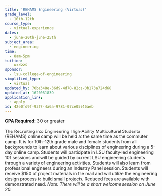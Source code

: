 ```yaml
---
title: 'REHAMS Engineering (Virtual)'
grade_level:
  - 10th-12th
course_type:
  - virtual-experience
dates:
  - june-20th-june-25th
subject_area:
  - engineering
time:
  - 8am-5pm
tuition:
  - usd225
sponsor:
  - lsu-college-of-engineering
simplified_type:
  - virtual
updated_by: 70be348e-36d9-4d70-82ce-0b173a724d68
updated_at: 1620061839
application_link:
  - apply
id: 42e0fd9f-93f7-4a6a-9781-07ce05646aeb
---
```

<b>GPA Required:</b> 3.0 or greater<br><br>
The Recruiting into Engineering High-Ability Multicultural Students (REHAMS) online camp will be held at the same time as the commuter camp. It is for 10th–12th grade male and female students from all backgrounds to learn about various disciplines of engineering during a 5-day online camp. Students will participate in LSU faculty-led engineering 101 sessions and will be guided by current LSU engineering students through a variety of engineering activities. Students will also learn from professional engineers during an Industry Panel session. Students will receive $150 of project materials in the mail and will utilize the engineering design process to build small projects. Reduced fees are available with demonstrated need. <i>Note: There will be a short welcome session on June 20.</i>